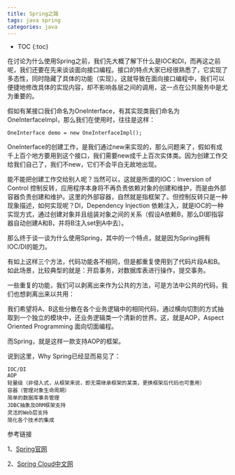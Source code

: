 ```yaml
---
title: Spring之路
tags: java spring
categories: java
---
```


* TOC
{:toc}

在讨论为什么使用Spring之前，我们先大概了解下什么是IOC和DI，而再这之前呢，我们还要在先来谈谈面向接口编程。接口的特点大家已经很熟悉了，它实现了多态性，同时隐藏了具体的功能（实现）。这就导致在面向接口编程中，我们可以便捷地修改具体的实现内容，却不影响各层之间的调用，这一点在公共服务中是尤为重要的。

假如有某接口我们命名为OneInterface，有其实现类我们命名为OneInterfaceImpl，那么我们在使用时，往往是这样：

	OneInterface demo = new OneInterfaceImpl();

OneInterface的创建工作，是我们通过new来实现的，那么问题来了，假如有成千上百个地方要用到这个接口，我们需要new成千上百次实体类。因为创建工作交给我们自己了，我们不new，它们不会平白无故地出现。

能不能把创建工作交给别人呢？当然可以，这就是所谓的IOC：Inversion of Control 控制反转，应用程序本身将不再负责依赖对象的创建和维护，而是由外部容器负责创建和维护。这里的外部容器，自然就是指框架了。但控制反转只是一种现象描述，如何实现呢？DI，Dependency Injection 依赖注入，就是IOC的一种实现方式，通过创建对象并且组装对象之间的关系（假设A依赖B，那么DI即指容器自动创建A和B，并将B注入set到A中去）。

那么终于谈一谈为什么使用Spring，其中的一个特点，就是因为Spring拥有IOC/DI的能力。


有如上这样三个方法，代码功能各不相同，但是都重复使用到了代码片段A和B。如此场景，比较典型的就是：开启事务，对数据库表进行操作，提交事务。

一些重复的功能，我们可以剥离出来作为公共的方法，可是方法中公共的代码，我们也想剥离出来以共用：

我们希望将A、B这些分散在各个业务逻辑中的相同代码，通过横向切割的方式抽取到一个独立的模块中，还业务逻辑类一个清新的世界。这，就是AOP，Aspect Oriented Programming 面向切面编程。

而Spring，就是这样一款支持AOP的框架。

说到这里，Why Spring已经显而易见了：

	IOC/DI
	AOP
	轻量级（非侵入式，从框架来说，即无需继承框架的某类，更换框架后代码也可重用）
	容器（管理对象生命周期）
	简单的数据库事务管理
	JDBC抽象及ORM框架支持
	灵活的Web层支持
	简化各个技术的集成
	    
参考链接

1、[Spring官网]

2、[Spring Cloud中文网]


[Spring官网]: https://spring.io/
[Spring Cloud中文网]: https://www.springcloud.cc/

 